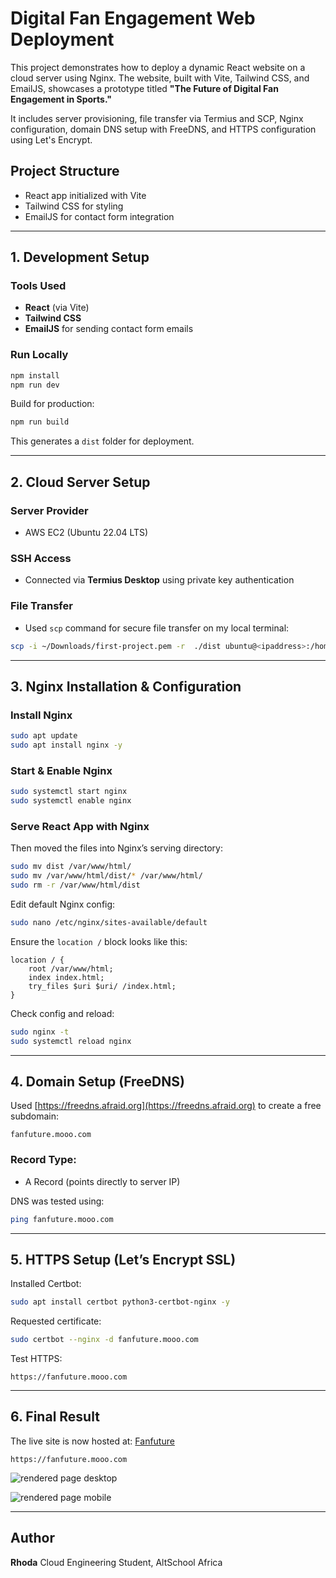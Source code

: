 # Digital Fan Engagement Web Deployment

This project demonstrates how to deploy a dynamic React website on a cloud server using Nginx. The website, built with Vite, Tailwind CSS, and EmailJS, showcases a prototype titled **"The Future of Digital Fan Engagement in Sports."**

It includes server provisioning, file transfer via Termius and SCP, Nginx configuration, domain DNS setup with FreeDNS, and HTTPS configuration using Let's Encrypt.

## Project Structure

* React app initialized with Vite
* Tailwind CSS for styling
* EmailJS for contact form integration

---

## 1. Development Setup

### Tools Used

* **React** (via Vite)
* **Tailwind CSS**
* **EmailJS** for sending contact form emails

### Run Locally

```bash
npm install
npm run dev
```

Build for production:

```bash
npm run build
```

This generates a `dist` folder for deployment.


---

## 2. Cloud Server Setup

### Server Provider

* AWS EC2 (Ubuntu 22.04 LTS)

### SSH Access

* Connected via **Termius Desktop** using private key authentication

### File Transfer

* Used `scp` command for secure file transfer on my local terminal:

```bash
scp -i ~/Downloads/first-project.pem -r  ./dist ubuntu@<ipaddress>:/home/ubuntu/
```


---

## 3. Nginx Installation & Configuration

### Install Nginx

```bash
sudo apt update
sudo apt install nginx -y
```

### Start & Enable Nginx

```bash
sudo systemctl start nginx
sudo systemctl enable nginx
```

### Serve React App with Nginx

Then moved the files into Nginx’s serving directory:

```bash
sudo mv dist /var/www/html/
sudo mv /var/www/html/dist/* /var/www/html/
sudo rm -r /var/www/html/dist
```


Edit default Nginx config:

```bash
sudo nano /etc/nginx/sites-available/default
```

Ensure the `location /` block looks like this:

```nginx
location / {
    root /var/www/html;
    index index.html;
    try_files $uri $uri/ /index.html;
}
```

Check config and reload:

```bash
sudo nginx -t
sudo systemctl reload nginx
```

---

## 4. Domain Setup (FreeDNS)

Used [https://freedns.afraid.org](https://freedns.afraid.org) to create a free subdomain:

```
fanfuture.mooo.com
```

### Record Type:

* A Record (points directly to server IP)

DNS was tested using:

```bash
ping fanfuture.mooo.com
```

---

## 5. HTTPS Setup (Let’s Encrypt SSL)

Installed Certbot:

```bash
sudo apt install certbot python3-certbot-nginx -y
```

Requested certificate:

```bash
sudo certbot --nginx -d fanfuture.mooo.com
```



Test HTTPS:

```
https://fanfuture.mooo.com
```

---

## 6. Final Result

The live site is now hosted at:
[Fanfuture](https://fanfuture.mooo.com)

```
https://fanfuture.mooo.com
```

![rendered page desktop](./screenshot-desktop.png)

![rendered page mobile](./screenshot-mobile.png)


---


## Author

**Rhoda**
Cloud Engineering Student, AltSchool Africa
